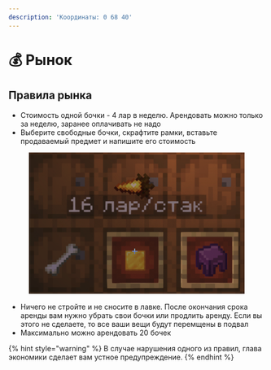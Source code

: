 ```yaml
---
description: 'Координаты: 0 68 40'
---
```


# 💰 Рынок

## Правила рынка

* Стоимость одной бочки - 4 лар в неделю. Арендовать можно только за неделю, заранее оплачивать не надо
* Выберите свободные бочки, скрафтите рамки, вставьте продаваемый предмет и напишите его стоимость

<figure><img src="../.gitbook/assets/image (7).png" alt=""><figcaption></figcaption></figure>

* Ничего не стройте и не сносите в лавке. После окончания срока аренды вам нужно убрать свои бочки или продлить аренду. Если вы этого не сделаете, то все ваши вещи будут перемщены в подвал
* Максимально можно арендовать 20 бочек

{% hint style="warning" %}
В случае нарушения одного из правил, глава экономики сделает вам устное предупреждение.
{% endhint %}

